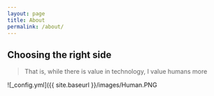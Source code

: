 ```yaml
---
layout: page
title: About
permalink: /about/
---
```


## Choosing the right side

> That is, while there is value in technology, I value humans more


![_config.yml]({{ site.baseurl }}/images/Human.PNG

